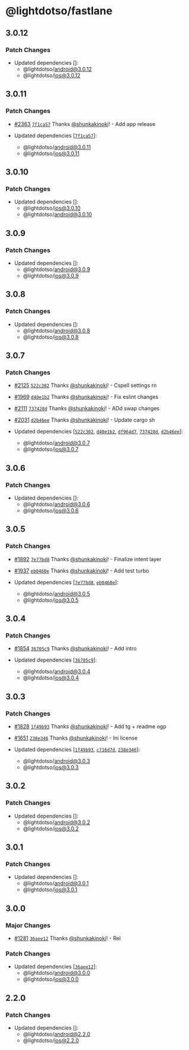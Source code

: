 # @lightdotso/fastlane

## 3.0.12

### Patch Changes

- Updated dependencies []:
  - @lightdotso/android@3.0.12
  - @lightdotso/ios@3.0.12

## 3.0.11

### Patch Changes

- [#2363](https://github.com/LightDotSo/LightDotSo/pull/2363) [`7f1ca57`](https://github.com/LightDotSo/LightDotSo/commit/7f1ca5773d3f9afdf81c1b10d7df9046b45c28a8) Thanks [@shunkakinoki](https://github.com/shunkakinoki)! - Add app release

- Updated dependencies [[`7f1ca57`](https://github.com/LightDotSo/LightDotSo/commit/7f1ca5773d3f9afdf81c1b10d7df9046b45c28a8)]:
  - @lightdotso/android@3.0.11
  - @lightdotso/ios@3.0.11

## 3.0.10

### Patch Changes

- Updated dependencies []:
  - @lightdotso/ios@3.0.10
  - @lightdotso/android@3.0.10

## 3.0.9

### Patch Changes

- Updated dependencies []:
  - @lightdotso/android@3.0.9
  - @lightdotso/ios@3.0.9

## 3.0.8

### Patch Changes

- Updated dependencies []:
  - @lightdotso/android@3.0.8
  - @lightdotso/ios@3.0.8

## 3.0.7

### Patch Changes

- [#2125](https://github.com/LightDotSo/LightDotSo/pull/2125) [`522c302`](https://github.com/LightDotSo/LightDotSo/commit/522c3020401de572851c7e6aae183fc8c09cf51a) Thanks [@shunkakinoki](https://github.com/shunkakinoki)! - Cspell settings rn

- [#1969](https://github.com/LightDotSo/LightDotSo/pull/1969) [`d40e1b2`](https://github.com/LightDotSo/LightDotSo/commit/d40e1b2eb12acd18b0d6e7b506b16a6df7cd501c) Thanks [@shunkakinoki](https://github.com/shunkakinoki)! - Fix eslint changes

- [#2111](https://github.com/LightDotSo/LightDotSo/pull/2111) [`737428d`](https://github.com/LightDotSo/LightDotSo/commit/737428de6b577267bc81807284b2ee50b5f8f886) Thanks [@shunkakinoki](https://github.com/shunkakinoki)! - ADd swap changes

- [#2031](https://github.com/LightDotSo/LightDotSo/pull/2031) [`d2b46ee`](https://github.com/LightDotSo/LightDotSo/commit/d2b46eebd970671843312884c00d67b12f28cf04) Thanks [@shunkakinoki](https://github.com/shunkakinoki)! - Update cargo sh

- Updated dependencies [[`522c302`](https://github.com/LightDotSo/LightDotSo/commit/522c3020401de572851c7e6aae183fc8c09cf51a), [`d40e1b2`](https://github.com/LightDotSo/LightDotSo/commit/d40e1b2eb12acd18b0d6e7b506b16a6df7cd501c), [`df964d7`](https://github.com/LightDotSo/LightDotSo/commit/df964d7bb52851d87044c91fbc99edc1fc5ced5f), [`737428d`](https://github.com/LightDotSo/LightDotSo/commit/737428de6b577267bc81807284b2ee50b5f8f886), [`d2b46ee`](https://github.com/LightDotSo/LightDotSo/commit/d2b46eebd970671843312884c00d67b12f28cf04)]:
  - @lightdotso/android@3.0.7
  - @lightdotso/ios@3.0.7

## 3.0.6

### Patch Changes

- Updated dependencies []:
  - @lightdotso/android@3.0.6
  - @lightdotso/ios@3.0.6

## 3.0.5

### Patch Changes

- [#1892](https://github.com/LightDotSo/LightDotSo/pull/1892) [`7e77bd8`](https://github.com/LightDotSo/LightDotSo/commit/7e77bd82e4656d514bdb00d6b160d7f0fdc5952d) Thanks [@shunkakinoki](https://github.com/shunkakinoki)! - Finalize intent layer

- [#1937](https://github.com/LightDotSo/LightDotSo/pull/1937) [`eb0460e`](https://github.com/LightDotSo/LightDotSo/commit/eb0460e762e5dd9a43cb7d528795aa19df4fdf2c) Thanks [@shunkakinoki](https://github.com/shunkakinoki)! - Add test turbo

- Updated dependencies [[`7e77bd8`](https://github.com/LightDotSo/LightDotSo/commit/7e77bd82e4656d514bdb00d6b160d7f0fdc5952d), [`eb0460e`](https://github.com/LightDotSo/LightDotSo/commit/eb0460e762e5dd9a43cb7d528795aa19df4fdf2c)]:
  - @lightdotso/android@3.0.5
  - @lightdotso/ios@3.0.5

## 3.0.4

### Patch Changes

- [#1854](https://github.com/LightDotSo/LightDotSo/pull/1854) [`36705c9`](https://github.com/LightDotSo/LightDotSo/commit/36705c90dc5fbbb8180221eb7c08f1c844714bff) Thanks [@shunkakinoki](https://github.com/shunkakinoki)! - Add intro

- Updated dependencies [[`36705c9`](https://github.com/LightDotSo/LightDotSo/commit/36705c90dc5fbbb8180221eb7c08f1c844714bff)]:
  - @lightdotso/android@3.0.4
  - @lightdotso/ios@3.0.4

## 3.0.3

### Patch Changes

- [#1828](https://github.com/LightDotSo/LightDotSo/pull/1828) [`1f49b93`](https://github.com/LightDotSo/LightDotSo/commit/1f49b939979776205ad1644a4b1ae6e2501a4ed2) Thanks [@shunkakinoki](https://github.com/shunkakinoki)! - Add tg + readme ogp

- [#1651](https://github.com/LightDotSo/LightDotSo/pull/1651) [`238e346`](https://github.com/LightDotSo/LightDotSo/commit/238e34694988a0af454efb049acafc4a40575f56) Thanks [@shunkakinoki](https://github.com/shunkakinoki)! - Ini license

- Updated dependencies [[`1f49b93`](https://github.com/LightDotSo/LightDotSo/commit/1f49b939979776205ad1644a4b1ae6e2501a4ed2), [`c716d7d`](https://github.com/LightDotSo/LightDotSo/commit/c716d7dff699c3ed1578d679d3dea530286f0f21), [`238e346`](https://github.com/LightDotSo/LightDotSo/commit/238e34694988a0af454efb049acafc4a40575f56)]:
  - @lightdotso/android@3.0.3
  - @lightdotso/ios@3.0.3

## 3.0.2

### Patch Changes

- Updated dependencies []:
  - @lightdotso/android@3.0.2
  - @lightdotso/ios@3.0.2

## 3.0.1

### Patch Changes

- Updated dependencies []:
  - @lightdotso/android@3.0.1
  - @lightdotso/ios@3.0.1

## 3.0.0

### Major Changes

- [#1281](https://github.com/LightDotSo/LightDotSo/pull/1281) [`36aee12`](https://github.com/LightDotSo/LightDotSo/commit/36aee12ae0610cc5de68b7529f8c4ae723549a0c) Thanks [@shunkakinoki](https://github.com/shunkakinoki)! - Rel

### Patch Changes

- Updated dependencies [[`36aee12`](https://github.com/LightDotSo/LightDotSo/commit/36aee12ae0610cc5de68b7529f8c4ae723549a0c)]:
  - @lightdotso/android@3.0.0
  - @lightdotso/ios@3.0.0

## 2.2.0

### Patch Changes

- Updated dependencies []:
  - @lightdotso/android@2.2.0
  - @lightdotso/ios@2.2.0
